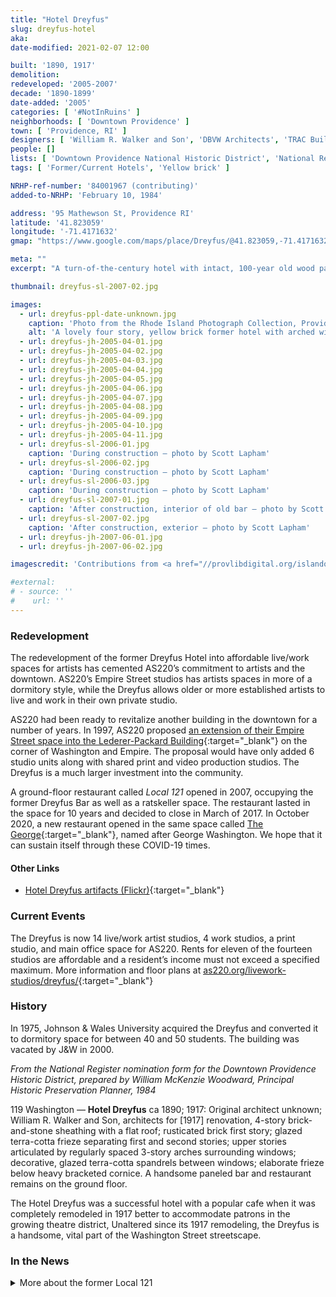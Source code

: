 ```yaml
---
title: "Hotel Dreyfus"
slug: dreyfus-hotel
aka:
date-modified: 2021-02-07 12:00

built: '1890, 1917'
demolition: 
redeveloped: '2005-2007'
decade: '1890-1899'
date-added: '2005'
categories: [ '#NotInRuins' ]
neighborhoods: [ 'Downtown Providence' ]
town: [ 'Providence, RI' ]
designers: [ 'William R. Walker and Son', 'DBVW Architects', 'TRAC Builders' ]
people: []
lists: [ 'Downtown Providence National Historic District', 'National Register of Historic Places' ]
tags: [ 'Former/Current Hotels', 'Yellow brick' ]

NRHP-ref-number: '84001967 (contributing)'
added-to-NRHP: 'February 10, 1984'

address: '95 Mathewson St, Providence RI'
latitude: '41.823059'
longitude: '-71.4171632'
gmap: "https://www.google.com/maps/place/Dreyfus/@41.823059,-71.4171632,17z/data=!3m1!4b1!4m5!3m4!1s0x89e445124d432e93:0x2078c049dab91e0b!8m2!3d41.823055!4d-71.4149745"

meta: ""
excerpt: "A turn-of-the-century hotel with intact, 100-year old wood panelled bar enhanced by stained-glass windows and decorative terra cotta"

thumbnail: dreyfus-sl-2007-02.jpg

images:
  - url: dreyfus-ppl-date-unknown.jpg
    caption: 'Photo from the Rhode Island Photograph Collection, Providence Public Library, date unknown'
    alt: 'A lovely four story, yellow brick former hotel with arched windows on the fourth floor, a deep and detailed series of brackets above a yellow, cream, and jade green terra cotta frieze. The ground floor space contains a restaurant, bar, and gallery and features ornate brick work with a running frieze made of a vertical fluted course below a ridge of a curving, waving pattern seperating the first and second stories.'
  - url: dreyfus-jh-2005-04-01.jpg
  - url: dreyfus-jh-2005-04-02.jpg
  - url: dreyfus-jh-2005-04-03.jpg
  - url: dreyfus-jh-2005-04-04.jpg
  - url: dreyfus-jh-2005-04-05.jpg
  - url: dreyfus-jh-2005-04-06.jpg
  - url: dreyfus-jh-2005-04-07.jpg
  - url: dreyfus-jh-2005-04-08.jpg
  - url: dreyfus-jh-2005-04-09.jpg
  - url: dreyfus-jh-2005-04-10.jpg
  - url: dreyfus-jh-2005-04-11.jpg
  - url: dreyfus-sl-2006-01.jpg
    caption: 'During construction – photo by Scott Lapham'
  - url: dreyfus-sl-2006-02.jpg
    caption: 'During construction – photo by Scott Lapham'
  - url: dreyfus-sl-2006-03.jpg
    caption: 'During construction – photo by Scott Lapham'
  - url: dreyfus-sl-2007-01.jpg
    caption: 'After construction, interior of old bar – photo by Scott Lapham'
  - url: dreyfus-sl-2007-02.jpg
    caption: 'After construction, exterior – photo by Scott Lapham'
  - url: dreyfus-jh-2007-06-01.jpg
  - url: dreyfus-jh-2007-06-02.jpg

imagescredit: 'Contributions from <a href="//provlibdigital.org/islandora/object/islandora%3A11562" target="_blank">Rhode Island Photograph Collection</a>, Providence Public Library and Scott Lapham for AS220 and TRAC Builders'

#external:
# - source: ''
#    url: ''
---
```


### Redevelopment

The redevelopment of the former Dreyfus Hotel into affordable live/work spaces for artists has cemented AS220’s commitment to artists and the downtown. AS220’s Empire Street studios has artists spaces in more of a dormitory style, while the Dreyfus allows older or more established artists to live and work in their own private studio. 

AS220 had been ready to revitalize another building in the downtown for a number of years. In 1997, AS220 proposed [an extension of their Empire Street space into the Lederer-Packard Building](//digitalcommons.ric.edu/cgi/viewcontent.cgi?article=1913&context=as220_root){:target="_blank"} on the corner of Washington and Empire. The proposal would have only added 6 studio units along with shared print and video production studios. The Dreyfus is a much larger investment into the community. 

A ground-floor restaurant called _Local 121_ opened in 2007, occupying the former Dreyfus Bar as well as a ratskeller space. The restaurant lasted in the space for 10 years and decided to close in March of 2017. In October 2020, a new restaurant opened in the same space called [The George](//www.thegeorge-onwashington.com/){:target="_blank"}, named after George Washington. We hope that it can sustain itself through these COVID-19 times. 

#### Other Links

+ [Hotel Dreyfus artifacts (Flickr)](//www.flickr.com/photos/as220/sets/72157622531173780/){:target="_blank"}


### Current Events

The Dreyfus is now 14 live/work artist studios, 4 work studios, a print studio, and main office space for AS220. Rents for eleven of the fourteen studios are affordable and a resident’s income must not exceed a specified maximum. More information and floor plans at [as220.org/livework-studios/dreyfus/](//as220.org/livework-studios/dreyfus/){:target="_blank"}


### History

In 1975, Johnson & Wales University acquired the Dreyfus and converted it to dormitory space for between 40 and 50 students. The building was vacated by J&W in 2000. 

_From the National Register nomination form for the Downtown Providence Historic District, prepared by William McKenzie Woodward, Principal Historic Preservation Planner, 1984_

119 Washington — **Hotel Dreyfus** ca 1890; 1917: Original architect unknown; William R. Walker and Son, architects for [1917] renovation, 4-story brick-and-stone sheathing with a flat roof; rusticated brick first story; glazed terra-cotta frieze separating first and second stories; upper stories articulated by regularly spaced 3-story arches surrounding windows; decorative, glazed terra-cotta spandrels between windows; elaborate frieze below heavy bracketed cornice. A handsome paneled bar and restaurant remains on the ground floor.

The Hotel Dreyfus was a successful hotel with a popular cafe when it was completely remodeled in 1917 better to accommodate patrons in the growing theatre district, Unaltered since its 1917 remodeling, the Dreyfus is a handsome, vital part of the Washington Street streetscape.


### In the News

<details markdown="1" class="rhythm">
  <summary>More about the former Local 121</summary>

#### Providence restaurant Local 121 to close in March

_by Jack Perry_  
**Providence Journal** | February 17, 2017 (abridged)

Local 121, a downtown restaurant that’s specialized in serving food from local farms, is closing its doors after operating on Washington Street for a decade.

Owned and operated by Josh and Nancy Miller, the restaurant was the anchor tenant in AS220′s Dreyfus building at 121 Washington St., which AS220 bought and restored between 2005 and 2007, according to AS220, an artist-run nonprofit that supports and promotes the arts.

The Millers were quoted in the press release saying, “Our lease with AS220 expires in April, and pursuing another 10-year option would have us as restaurant owners and operators into our ’70s. We are not interested in doing that through this stage of our lives. We are committed to marketing this beautiful restaurant for sale as a turnkey operation, with the full cooperation and participation of AS220.

“We want to thank our staff and many patrons. We especially want to thank the many local farmers, fishermen and other local purveyors for helping us to pioneer the farm-to-table concept in Rhode Island.”

Josh Miller also owns Trinity Brewhouse in downtown Providence. Miller is a state senator for Rhode Island.

In 2010, the restaurant was the first-ever recipient of the Mayor’s Culinary Cup award, given by the Culinary Institute of America, the National Restaurant Association, and the U.S. Conference of Mayors, according to AS220. It was in recognition of their work “advocating for sustainable economic efforts in Providence by using locally produced food and beverages.”

_Captured February 7, 2021 from https://www.providencejournal.com/news/20170217/providence-restaurant-local-121-to-close-in-march_

</details>